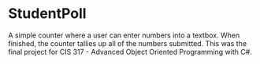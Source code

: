 # StudentPoll
A simple counter where a user can enter numbers into a textbox. When finished, the counter tallies up all of the numbers submitted. 
This was the final project for CIS 317 - Advanced Object Oriented Programming with C#.
